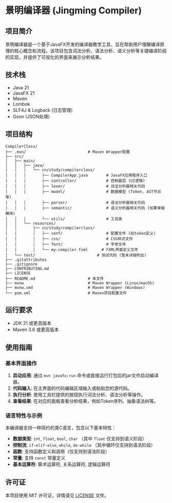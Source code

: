 # 景明编译器 (Jingming Compiler)

## 项目简介

景明编译器是一个基于JavaFX开发的编译器教学工具，旨在帮助用户理解编译原理的核心概念和流程。该项目包含词法分析、语法分析、语义分析等关键编译阶段的实现，并提供了可视化的界面来展示分析结果。

## 技术栈

*   Java 21
*   JavaFX 21
*   Maven
*   Lombok
*   SLF4J & Logback (日志管理)
*   Gson (JSON处理)

## 项目结构

```
CompilerClass/
├── .mvn/                           # Maven Wrapper配置
├── src/
│   ├── main/
│   │   ├── java/
│   │   │   └── cn/study/compilerclass/
│   │   │       ├── CompilerApp.java        # JavaFX应用程序入口
│   │   │       ├── controller/             # 控制器层 (UI逻辑)
│   │   │       ├── lexer/                  # 词法分析器相关代码
│   │   │       ├── model/                  # 数据模型 (Token, AST节点等)
│   │   │       ├── parser/                 # 语法分析器相关代码
│   │   │       ├── semantic/               # 语义分析器相关代码 (如果单独模块)
│   │   │       └── utils/                  # 工具类
│   │   └── resources/
│   │       ├── cn/study/compilerclass/
│   │       │   ├── conf/                   # 配置文件 (如token定义)
│   │       │   ├── css/                    # CSS样式文件
│   │       │   ├── font/                   # 字体文件
│   │       │   └── my-compiler.fxml      # FXML界面定义文件
│   └── test/                           # 测试代码 (暂未详细列出)
├── .gitattributes
├── .gitignore
├── CONTRIBUTING.md
├── LICENSE
├── README.md                       # 本文件
├── mvnw                            # Maven Wrapper (Linux/macOS)
├── mvnw.cmd                        # Maven Wrapper (Windows)
└── pom.xml                         # Maven项目配置文件
```

## 运行要求

*   JDK 21 或更高版本
*   Maven 3.6 或更高版本

## 使用指南

### 基本界面操作

1.  **启动应用**: 通过 `mvn javafx:run` 命令或直接运行打包后的jar文件启动编译器。
2.  **代码输入**: 在主界面的代码编辑区域输入或粘贴您的源代码。
3.  **执行分析**: 使用工具栏提供的按钮执行词法分析、语法分析等操作。
4.  **查看结果**: 在对应的面板查看分析结果，例如Token序列、抽象语法树等。

### 语言特性与示例

本编译器支持一种简约的类C语言，包含以下基本特性：

*   **数据类型**: `int`, `float`, `bool`, `char` （其中 `float` 仅支持到语义阶段）
*   **控制流**: `if-elif-else`, `while`, `do-while` （其中循环仅支持到语法阶段）
*   **函数**: 支持函数定义和调用（仅支持到语法阶段）
*   **常量**: 支持 `const` 常量定义
*   **基本运算符**: 算术运算符, 关系运算符, 逻辑运算符

## 许可证

本项目使用 MIT 许可证，详情请见 [LICENSE](LICENSE) 文件。